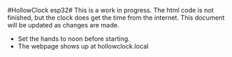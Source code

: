 #HollowClock esp32#
This is a work in progress. The html code is not finished, but the clock does get the time from the internet. This document will be updated as changes are made.
- Set the hands to noon before starting.
- The webpage shows up at hollowclock.local
